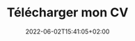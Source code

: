 ---
title: "Télécharger mon CV"
date: 2022-06-02T15:41:05+02:00
draft: false
categories : ["CV"]
---